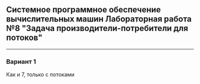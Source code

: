 ## Системное программное обеспечение вычислительных машин Лабораторная работа №8 "Задача производители-потребители для потоков"

___

### Вариант 1
Как и 7, только с потоками